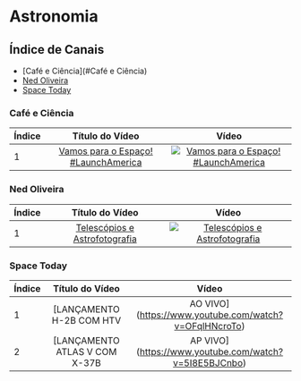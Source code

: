 # Astronomia

## Índice de Canais

* [Café e Ciência](#Café e Ciência)
* [Ned Oliveira](#Ned-Oliveira)
* [Space Today](#Space-Today)

### Café e Ciência

| Índice | Título do Vídeo                                                                                      | Vídeo |
| -------|:----------------------------------------------------------------------------------------------------:|:-----:|
| 1      | [Vamos para o Espaço! #LaunchAmerica](https://www.youtube.com/watch?v=QtFkY0-wQO0) | [![Vamos para o Espaço! #LaunchAmerica](https://img.youtube.com/vi/QtFkY0-wQO0/mqdefault.jpg)](http://www.youtube.com/watch?v=QtFkY0-wQO0)|

### Ned Oliveira

| Índice | Título do Vídeo                                                                                      | Vídeo |
| -------|:----------------------------------------------------------------------------------------------------:|:-----:|
| 1      | [Telescópios e Astrofotografia](https://www.youtube.com/watch?v=vQ4SDHXWIOI) | [![Telescópios e Astrofotografia](https://img.youtube.com/vi/vQ4SDHXWIOI/mqdefault.jpg)](http://www.youtube.com/watch?v=vQ4SDHXWIOI)|

### Space Today

| Índice | Título do Vídeo                                                                                      | Vídeo |
| -------|:----------------------------------------------------------------------------------------------------:|:-----:|
| 1      | [LANÇAMENTO H-2B COM HTV | AO VIVO](https://www.youtube.com/watch?v=OFqlHNcroTo) | [![LANÇAMENTO H-2B COM HTV | AO VIVO](https://img.youtube.com/vi/OFqlHNcroTo/mqdefault.jpg)](http://www.youtube.com/watch?v=OFqlHNcroTo)|
| 2      | [LANÇAMENTO ATLAS V COM X-37B | AP VIVO](https://www.youtube.com/watch?v=5I8E5BJCnbo) | [![LANÇAMENTO ATLAS V COM X-37B | AP VIVO](https://img.youtube.com/vi/5I8E5BJCnbo/mqdefault.jpg)](http://www.youtube.com/watch?v=5I8E5BJCnbo)|
